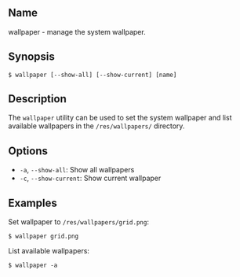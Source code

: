 ## Name

wallpaper - manage the system wallpaper.

## Synopsis

```**sh
$ wallpaper [--show-all] [--show-current] [name]
```

## Description

The `wallpaper` utility can be used to set the system wallpaper and
list available wallpapers in the `/res/wallpapers/` directory.

## Options

* `-a`, `--show-all`: Show all wallpapers
* `-c`, `--show-current`: Show current wallpaper

## Examples

Set wallpaper to `/res/wallpapers/grid.png`:

```**sh
$ wallpaper grid.png
```

List available wallpapers:

```**sh
$ wallpaper -a
```
